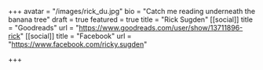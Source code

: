 +++
avatar = "/images/rick_du.jpg"
bio = "Catch me reading underneath the banana tree"
draft = true
featured = true
title = "Rick Sugden"
[[social]]
title = "Goodreads"
url = "https://www.goodreads.com/user/show/13711896-rick"
[[social]]
title = "Facebook"
url = "https://www.facebook.com/ricky.sugden"

+++
